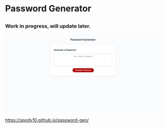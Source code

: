 # Password Generator

##

### Work in progress, will update later.

![](/screenshot-password-gen.png)

https://spody10.github.io/password-gen/
